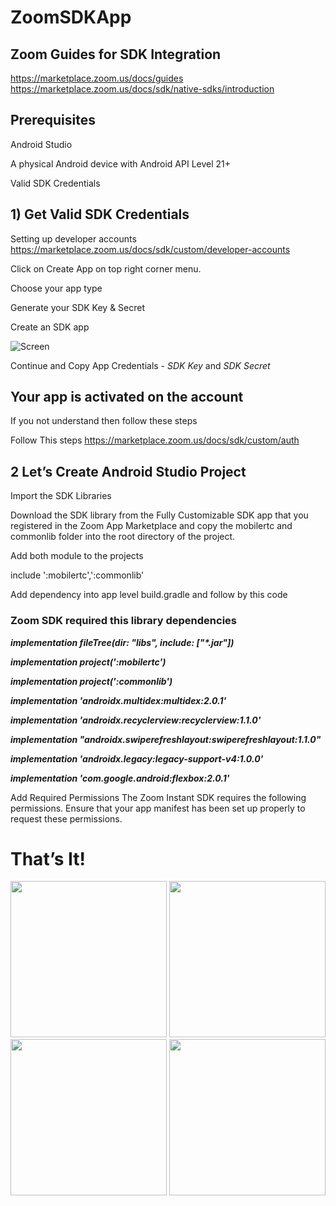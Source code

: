 # ZoomSDKApp

## Zoom Guides for SDK Integration
https://marketplace.zoom.us/docs/guides
https://marketplace.zoom.us/docs/sdk/native-sdks/introduction

## Prerequisites
Android Studio

A physical Android device with Android API Level 21+

Valid SDK Credentials


## 1) Get Valid SDK Credentials
 
Setting up developer accounts
https://marketplace.zoom.us/docs/sdk/custom/developer-accounts

Click on Create App on top right corner menu.

Choose your app type

Generate your SDK Key & Secret

Create an SDK app

![Screen](../master/screenshots/zoomcred.jpeg)

Continue and Copy App Credentials -  *SDK Key*    and     *SDK Secret* 

## Your app is activated on the account

If you not understand then follow these steps

Follow This steps https://marketplace.zoom.us/docs/sdk/custom/auth


## 2 Let’s Create Android Studio Project

Import the SDK Libraries

Download the SDK library from the Fully Customizable SDK app that you registered in the Zoom App Marketplace and copy the mobilertc and commonlib folder into the root directory of the project.

Add both module to the projects

include ':mobilertc',':commonlib'

Add dependency into app level build.gradle and follow by this code

### Zoom SDK required this library dependencies
<i><b>
implementation fileTree(dir: "libs", include: ["*.jar"])

implementation project(':mobilertc')

implementation project(':commonlib')

implementation 'androidx.multidex:multidex:2.0.1'

implementation 'androidx.recyclerview:recyclerview:1.1.0'

implementation "androidx.swiperefreshlayout:swiperefreshlayout:1.1.0"

implementation 'androidx.legacy:legacy-support-v4:1.0.0'

implementation 'com.google.android:flexbox:2.0.1'
</b></i>


Add Required Permissions
The Zoom Instant SDK requires the following permissions. Ensure that your app manifest has been set up properly to request these permissions.
 
# That’s It!

<img src="../master/screenshots/Screenshot_20210118-155813_ZoomSDKApp.jpg" width="250"/>
<img src="../master/screenshots/Screenshot_20210118-155920_ZoomSDKApp.jpg" width="250"/>
<img src="../master/screenshots/Screenshot_20210118-163642_ZoomSDKApp.jpg" width="250"/>
<img src="../master/screenshots/Screenshot_20210118-163739_ZoomSDKApp.jpg" width="250"/>

